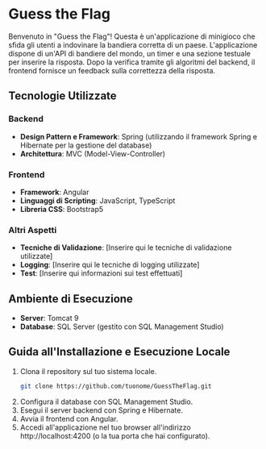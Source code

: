 # Guess the Flag

Benvenuto in "Guess the Flag"! Questa è un'applicazione di minigioco che sfida gli utenti a indovinare la bandiera corretta di un paese. L'applicazione dispone di un'API di bandiere del mondo, un timer e una sezione testuale per inserire la risposta. Dopo la verifica tramite gli algoritmi del backend, il frontend fornisce un feedback sulla correttezza della risposta.

## Tecnologie Utilizzate

### Backend
- **Design Pattern e Framework**: Spring (utilizzando il framework Spring e Hibernate per la gestione del database)
- **Architettura**: MVC (Model-View-Controller)

### Frontend
- **Framework**: Angular
- **Linguaggi di Scripting**: JavaScript, TypeScript
- **Libreria CSS**: Bootstrap5

### Altri Aspetti
- **Tecniche di Validazione**: [Inserire qui le tecniche di validazione utilizzate]
- **Logging**: [Inserire qui le tecniche di logging utilizzate]
- **Test**: [Inserire qui informazioni sui test effettuati]

## Ambiente di Esecuzione
- **Server**: Tomcat 9
- **Database**: SQL Server (gestito con SQL Management Studio)

## Guida all'Installazione e Esecuzione Locale

1. Clona il repository sul tuo sistema locale.
   ```bash
   git clone https://github.com/tuonome/GuessTheFlag.git
   ```
2. Configura il database con SQL Management Studio.
3. Esegui il server backend con Spring e Hibernate.
4. Avvia il frontend con Angular.
5. Accedi all'applicazione nel tuo browser all'indirizzo http://localhost:4200 (o la tua porta che hai configurato).
